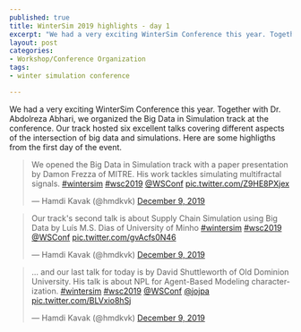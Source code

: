 ```yaml
--- 
published: true
title: WinterSim 2019 highlights - day 1
excerpt: "We had a very exciting WinterSim Conference this year. Together with Dr. Abdolreza Abhari, we organized the Big Data in Simulation track at the conference. Our track hosted six excellent talks covering different aspects of the intersection of big data and simulations..."
layout: post
categories: 
- Workshop/Conference Organization
tags:
- winter simulation conference

---
```

We had a very exciting WinterSim Conference this year. Together with Dr. Abdolreza Abhari, we organized the Big Data in Simulation track at the conference. Our track hosted six excellent talks covering different aspects of the intersection of big data and simulations. Here are some highligths from the first day of the event.

<blockquote class="twitter-tweet" data-theme="light"><p lang="en" dir="ltr">We opened the Big Data in Simulation track with a paper presentation by Damon Frezza of MITRE. His work tackles simulating multifractal signals. <a href="https://twitter.com/hashtag/wintersim?src=hash&amp;ref_src=twsrc%5Etfw">#wintersim</a> <a href="https://twitter.com/hashtag/wsc2019?src=hash&amp;ref_src=twsrc%5Etfw">#wsc2019</a> <a href="https://twitter.com/WSConf?ref_src=twsrc%5Etfw">@WSConf</a> <a href="https://t.co/Z9HE8PXjex">pic.twitter.com/Z9HE8PXjex</a></p>&mdash; Hamdi Kavak (@hmdkvk) <a href="https://twitter.com/hmdkvk/status/1204142058145026049?ref_src=twsrc%5Etfw">December 9, 2019</a></blockquote> 


<blockquote class="twitter-tweet"><p lang="en" dir="ltr">Our track&#39;s second talk is about Supply Chain Simulation using Big Data by Luís M.S. Dias of University of Minho <a href="https://twitter.com/hashtag/wintersim?src=hash&amp;ref_src=twsrc%5Etfw">#wintersim</a> <a href="https://twitter.com/hashtag/wsc2019?src=hash&amp;ref_src=twsrc%5Etfw">#wsc2019</a> <a href="https://twitter.com/WSConf?ref_src=twsrc%5Etfw">@WSConf</a> <a href="https://t.co/gvAcfs0N46">pic.twitter.com/gvAcfs0N46</a></p>&mdash; Hamdi Kavak (@hmdkvk) <a href="https://twitter.com/hmdkvk/status/1204145194565849095?ref_src=twsrc%5Etfw">December 9, 2019</a></blockquote>


<blockquote class="twitter-tweet"><p lang="en" dir="ltr">... and our last talk for today is by David Shuttleworth of Old Dominion University. His talk is about NPL for Agent-Based Modeling characterization. <a href="https://twitter.com/hashtag/wintersim?src=hash&amp;ref_src=twsrc%5Etfw">#wintersim</a> <a href="https://twitter.com/hashtag/wsc2019?src=hash&amp;ref_src=twsrc%5Etfw">#wsc2019</a> <a href="https://twitter.com/WSConf?ref_src=twsrc%5Etfw">@WSConf</a> <a href="https://twitter.com/jojpa?ref_src=twsrc%5Etfw">@jojpa</a> <a href="https://t.co/BLVxio8hSj">pic.twitter.com/BLVxio8hSj</a></p>&mdash; Hamdi Kavak (@hmdkvk) <a href="https://twitter.com/hmdkvk/status/1204151192252747776?ref_src=twsrc%5Etfw">December 9, 2019</a></blockquote> 

<script async src="https://platform.twitter.com/widgets.js" charset="utf-8"></script>

